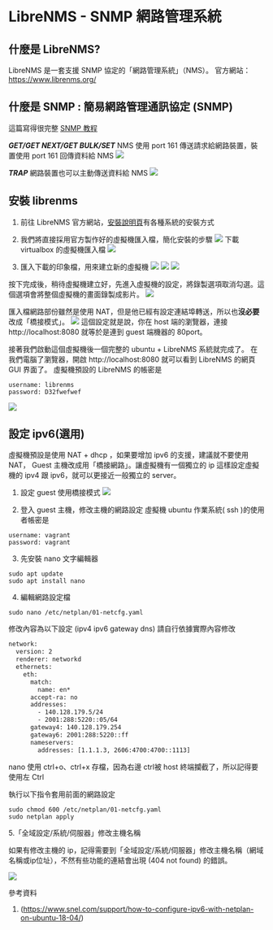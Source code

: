 # LibreNMS - SNMP 網路管理系統

## 什麼是 LibreNMS?
LibreNMS 是一套支援 SNMP 協定的「網路管理系統」（NMS）。 官方網站： https://www.librenms.org/

## 什麼是 SNMP : 簡易網路管理通訊協定 (SNMP) 
這篇寫得很完整 [SNMP 教程](https://www.manageengine.com/tw/network-monitoring/what-is-snmp.html)

***GET/GET NEXT/GET BULK/SET*** NMS 使用 port 161 傳送請求給網路裝置，裝置使用 port 161 回傳資料給 NMS
![](snmp-get-response.gif)

***TRAP*** 網路裝置也可以主動傳送資料給 NMS
![](snmp-trap.gif)


## 安裝 librenms
1. 前往 LibreNMS 官方網站，[安裝說明頁](https://www.librenms.org/#downloads)有各種系統的安裝方式

2. 我們將直接採用官方製作好的虛擬機匯入檔，簡化安裝的步驟
![](2023-12-15-18-40-06.png)
下載 virtualbox 的虛擬機匯入檔
![](2023-12-15-18-40-55.png)

3. 匯入下載的印象檔，用來建立新的虛擬機
![](2023-12-15-18-43-15.png)
![](2023-12-15-18-44-26.png)
![](2023-12-15-18-45-14.png)

按下完成後，稍待虛擬機建立好，先進入虛擬機的設定，將錄製選項取消勾選。這個選項會將整個虛擬機的畫面錄製成影片。
![](2023-12-15-18-57-31.png)

匯入檔網路部份雖然是使用 NAT，但是他已經有設定連結埠轉送，所以也**沒必要**改成「橋接模式」。
![](2023-12-15-19-03-08.png)
這個設定就是說，你在 host 端的瀏覽器，連接 http://localhost:8080 就等於是連到 guest 端機器的 80port。

接著我們啟動這個虛擬機後一個完整的 ubuntu + LibreNMS 系統就完成了。
在我們電腦了瀏覽器，開啟 http://localhost:8080 就可以看到 LibreNMS 的網頁 GUI 界面了。
虛擬機預設的 LibreNMS 的帳密是
```
username: librenms
password: D32fwefwef
```
![](2023-12-15-19-16-54.png)


## 設定 ipv6(選用)

虛擬機預設是使用 NAT + dhcp ，如果要增加 ipv6 的支援，建議就不要使用 NAT， Guest 主機改成用「橋接網路」。讓虛擬機有一個獨立的 ip 這樣設定虛擬機的 ipv4 跟 ipv6，就可以更接近一般獨立的 server。

1. 設定 guest 使用橋接模式
![](2024-05-27-16-05-33.png)

2. 登入 guest 主機，修改主機的網路設定
虛擬機 ubuntu 作業系統( ssh )的使用者帳密是
```
username: vagrant
password: vagrant
```
3. 先安裝 nano 文字編輯器
```shell
sudo apt update
sudo apt install nano
```
4. 編輯網路設定檔
```shell
sudo nano /etc/netplan/01-netcfg.yaml 
```
修改內容為以下設定 (ipv4 ipv6 gateway dns) 請自行依據實際內容修改
```txt
network:
  version: 2
  renderer: networkd
  ethernets:
    eth:
      match:
        name: en*
      accept-ra: no
      addresses:
        - 140.128.179.5/24
        - 2001:288:5220::05/64
      gateway4: 140.128.179.254
      gateway6: 2001:288:5220::ff
      nameservers:
        addresses: [1.1.1.3, 2606:4700:4700::1113]
```
nano 使用 ctrl+o、ctrl+x 存檔，因為右邊 ctrl被 host 終端攔截了，所以記得要使用左 Ctrl

執行以下指令套用前面的網路設定
```
sudo chmod 600 /etc/netplan/01-netcfg.yaml
sudo netplan apply
```

5.「全域設定/系統/伺服器」修改主機名稱

如果有修改主機的 ip，記得需要到「全域設定/系統/伺服器」修改主機名稱（網域名稱或ip位址），不然有些功能的連結會出現  (404 not found) 的錯誤。

![](2024-06-07-08-39-19.png)



參考資料
1. (https://www.snel.com/support/how-to-configure-ipv6-with-netplan-on-ubuntu-18-04/)

